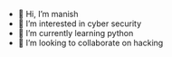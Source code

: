 - 👋 Hi, I’m manish
- 👀 I’m interested in cyber security
- 🌱 I’m currently learning python 
- 💞️ I’m looking to collaborate on hacking


<!---
manish-git1/manish-git1 is a ✨ special ✨ repository because its `README.md` (this file) appears on your GitHub profile.
You can click the Preview link to take a look at your changes.
--->
